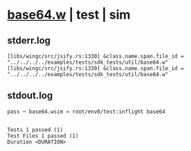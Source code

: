 # [base64.w](../../../../../../examples/tests/sdk_tests/util/base64.w) | test | sim

## stderr.log
```log
[libs/wingc/src/jsify.rs:1330] &class.name.span.file_id = "../../../../examples/tests/sdk_tests/util/base64.w"
[libs/wingc/src/jsify.rs:1330] &class.name.span.file_id = "../../../../examples/tests/sdk_tests/util/base64.w"
```

## stdout.log
```log
pass ─ base64.wsim » root/env0/test:inflight base64
 
 
Tests 1 passed (1)
Test Files 1 passed (1)
Duration <DURATION>
```

